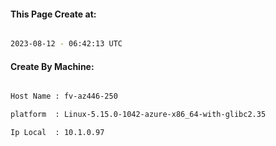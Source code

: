 
   
#### This Page Create at:

```bash

2023-08-12 - 06:42:13 UTC

```

#### Create By Machine:

```bash

Host Name : fv-az446-250

platform  : Linux-5.15.0-1042-azure-x86_64-with-glibc2.35

Ip Local  : 10.1.0.97

```

